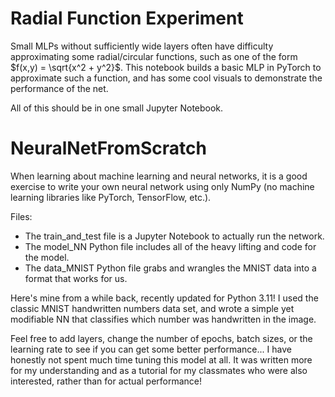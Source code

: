 # Radial Function Experiment 

Small MLPs without sufficiently wide layers often have difficulty approximating some radial/circular functions, such as one of the form $f(x,y) = \sqrt{x^2 + y^2}$. This notebook builds a basic MLP in PyTorch to approximate such a function, and has some cool visuals to demonstrate the performance of the net.

All of this should be in one small Jupyter Notebook. 

# NeuralNetFromScratch

When learning about machine learning and neural networks, it is a good exercise to write your own neural network using only NumPy (no machine learning libraries like PyTorch, TensorFlow, etc.). 

Files: 
- The train_and_test file is a Jupyter Notebook to actually run the network. 
- The model_NN Python file includes all of the heavy lifting and code for the model. 
- The data_MNIST Python file grabs and wrangles the MNIST data into a format that works for us. 

Here's mine from a while back, recently updated for Python 3.11! 
I used the classic MNIST handwritten numbers data set, and wrote a simple yet modifiable NN that classifies which number was handwritten in the image. 

Feel free to add layers, change the number of epochs, batch sizes, or the learning rate to see if you can get some better performance... I have honestly not spent much time tuning this model at all. It was written more for my understanding and as a tutorial for my classmates who were also interested, rather than for actual performance!
